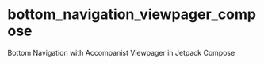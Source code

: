 # bottom_navigation_viewpager_compose
Bottom Navigation with Accompanist Viewpager in Jetpack Compose
